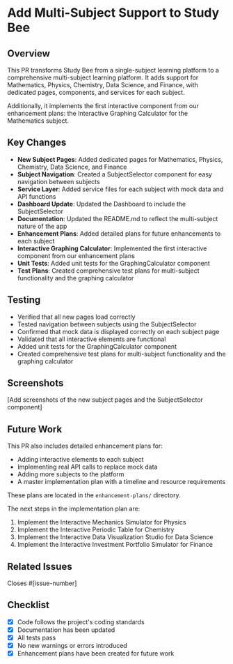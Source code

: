 # Add Multi-Subject Support to Study Bee

## Overview

This PR transforms Study Bee from a single-subject learning platform to a comprehensive multi-subject learning platform. It adds support for Mathematics, Physics, Chemistry, Data Science, and Finance, with dedicated pages, components, and services for each subject.

Additionally, it implements the first interactive component from our enhancement plans: the Interactive Graphing Calculator for the Mathematics subject.

## Key Changes

- **New Subject Pages**: Added dedicated pages for Mathematics, Physics, Chemistry, Data Science, and Finance
- **Subject Navigation**: Created a SubjectSelector component for easy navigation between subjects
- **Service Layer**: Added service files for each subject with mock data and API functions
- **Dashboard Update**: Updated the Dashboard to include the SubjectSelector
- **Documentation**: Updated the README.md to reflect the multi-subject nature of the app
- **Enhancement Plans**: Added detailed plans for future enhancements to each subject
- **Interactive Graphing Calculator**: Implemented the first interactive component from our enhancement plans
- **Unit Tests**: Added unit tests for the GraphingCalculator component
- **Test Plans**: Created comprehensive test plans for multi-subject functionality and the graphing calculator

## Testing

- Verified that all new pages load correctly
- Tested navigation between subjects using the SubjectSelector
- Confirmed that mock data is displayed correctly on each subject page
- Validated that all interactive elements are functional
- Added unit tests for the GraphingCalculator component
- Created comprehensive test plans for multi-subject functionality and the graphing calculator

## Screenshots

[Add screenshots of the new subject pages and the SubjectSelector component]

## Future Work

This PR also includes detailed enhancement plans for:
- Adding interactive elements to each subject
- Implementing real API calls to replace mock data
- Adding more subjects to the platform
- A master implementation plan with a timeline and resource requirements

These plans are located in the `enhancement-plans/` directory.

The next steps in the implementation plan are:
1. Implement the Interactive Mechanics Simulator for Physics
2. Implement the Interactive Periodic Table for Chemistry
3. Implement the Interactive Data Visualization Studio for Data Science
4. Implement the Interactive Investment Portfolio Simulator for Finance

## Related Issues

Closes #[issue-number]

## Checklist

- [x] Code follows the project's coding standards
- [x] Documentation has been updated
- [x] All tests pass
- [x] No new warnings or errors introduced
- [x] Enhancement plans have been created for future work
